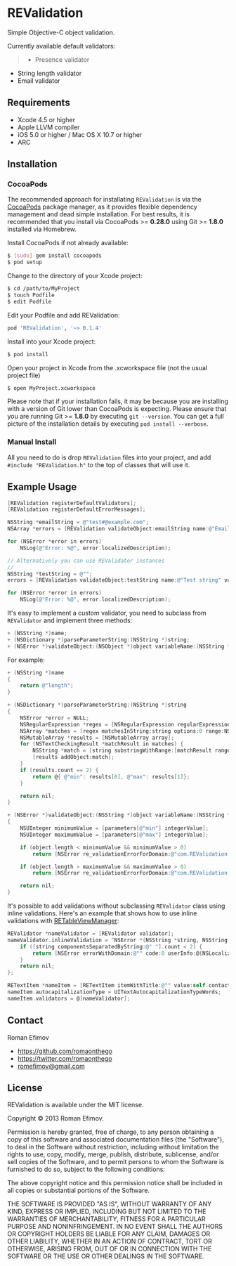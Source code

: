 # REValidation

Simple Objective-C object validation.

Currently available default validators:

> * Presence validator
* String length validator
* Email validator

## Requirements
* Xcode 4.5 or higher
* Apple LLVM compiler
* iOS 5.0 or higher / Mac OS X 10.7 or higher
* ARC

## Installation

### CocoaPods

The recommended approach for installating `REValidation` is via the [CocoaPods](http://cocoapods.org/) package manager, as it provides flexible dependency management and dead simple installation.
For best results, it is recommended that you install via CocoaPods >= **0.28.0** using Git >= **1.8.0** installed via Homebrew.

Install CocoaPods if not already available:

``` bash
$ [sudo] gem install cocoapods
$ pod setup
```

Change to the directory of your Xcode project:

``` bash
$ cd /path/to/MyProject
$ touch Podfile
$ edit Podfile
```

Edit your Podfile and add REValidation:

``` bash
pod 'REValidation', '~> 0.1.4'
```

Install into your Xcode project:

``` bash
$ pod install
```

Open your project in Xcode from the .xcworkspace file (not the usual project file)

``` bash
$ open MyProject.xcworkspace
```

Please note that if your installation fails, it may be because you are installing with a version of Git lower than CocoaPods is expecting. Please ensure that you are running Git >= **1.8.0** by executing `git --version`. You can get a full picture of the installation details by executing `pod install --verbose`.

### Manual Install

All you need to do is drop `REValidation` files into your project, and add `#include "REValidation.h"` to the top of classes that will use it.

## Example Usage

``` objective-c
[REValidation registerDefaultValidators];
[REValidation registerDefaultErrorMessages];

NSString *emailString = @"test#@example.com";
NSArray *errors = [REValidation validateObject:emailString name:@"Email" validators:@[ @"presence", @"length(3, 20)", @"email" ]];

for (NSError *error in errors)
    NSLog(@"Error: %@", error.localizedDescription);

// Alternatively you can use REValidator instances
//
NSString *testString = @"";
errors = [REValidation validateObject:testString name:@"Test string" validators:@[ [REPresenceValidator validator], [RELengthValidator validatorWithParameters:@{ @"min": @3, @"max": @10}] ]];

for (NSError *error in errors)
    NSLog(@"Error: %@", error.localizedDescription);
```

It's easy to implement a custom validator, you need to subclass from `REValidator` and implement three methods:

```objective-c
+ (NSString *)name;
+ (NSDictionary *)parseParameterString:(NSString *)string;
+ (NSError *)validateObject:(NSObject *)object variableName:(NSString *)name parameters:(NSDictionary *)parameters;
```

For example:

```objective-c
+ (NSString *)name
{
    return @"length";
}

+ (NSDictionary *)parseParameterString:(NSString *)string
{
    NSError *error = NULL;
    NSRegularExpression *regex = [NSRegularExpression regularExpressionWithPattern:@"(\\d+)" options:0 error:&error];
    NSArray *matches = [regex matchesInString:string options:0 range:NSMakeRange(0, string.length)];
    NSMutableArray *results = [NSMutableArray array];
    for (NSTextCheckingResult *matchResult in matches) {
        NSString *match = [string substringWithRange:[matchResult range]];
        [results addObject:match];
    }
    if (results.count == 2) {
        return @{ @"min": results[0], @"max": results[1]};
    }

    return nil;
}

+ (NSError *)validateObject:(NSString *)object variableName:(NSString *)name parameters:(NSDictionary *)parameters
{
    NSUInteger minimumValue = [parameters[@"min"] integerValue];
    NSUInteger maximumValue = [parameters[@"max"] integerValue];

    if (object.length < minimumValue && minimumValue > 0)
        return [NSError re_validationErrorForDomain:@"com.REValidation.minimumLength", name, minimumValue];

    if (object.length > maximumValue && maximumValue > 0)
        return [NSError re_validationErrorForDomain:@"com.REValidation.maximumLength", name, maximumValue];

    return nil;
}
```

It's possible to add validations without subclassing `REValidator` class using inline validations. Here's an example that shows how to use inline validations with [RETableViewManager](https://github.com/romaonthego/RETableViewManager):

```objective-c
REValidator *nameValidator = [REValidator validator];
nameValidator.inlineValidation = ^NSError *(NSString *string, NSString *name) {
    if ([string componentsSeparatedByString:@" "].count < 2) {
        return [NSError errorWithDomain:@"" code:0 userInfo:@{NSLocalizedDescriptionKey: @"Please enter first and last name."}];
    }
    return nil;
};

RETextItem *nameItem = [RETextItem itemWithTitle:@"" value:self.contact.name placeholder:@"First & Last Name"];
nameItem.autocapitalizationType = UITextAutocapitalizationTypeWords;
nameItem.validators = @[nameValidator];
```

## Contact

Roman Efimov

- https://github.com/romaonthego
- https://twitter.com/romaonthego
- romefimov@gmail.com

## License

REValidation is available under the MIT license.

Copyright © 2013 Roman Efimov.

Permission is hereby granted, free of charge, to any person obtaining a copy of this software and associated documentation files (the "Software"), to deal in the Software without restriction, including without limitation the rights to use, copy, modify, merge, publish, distribute, sublicense, and/or sell copies of the Software, and to permit persons to whom the Software is furnished to do so, subject to the following conditions:

The above copyright notice and this permission notice shall be included in all copies or substantial portions of the Software.

THE SOFTWARE IS PROVIDED "AS IS", WITHOUT WARRANTY OF ANY KIND, EXPRESS OR IMPLIED, INCLUDING BUT NOT LIMITED TO THE WARRANTIES OF MERCHANTABILITY, FITNESS FOR A PARTICULAR PURPOSE AND NONINFRINGEMENT. IN NO EVENT SHALL THE AUTHORS OR COPYRIGHT HOLDERS BE LIABLE FOR ANY CLAIM, DAMAGES OR OTHER LIABILITY, WHETHER IN AN ACTION OF CONTRACT, TORT OR OTHERWISE, ARISING FROM, OUT OF OR IN CONNECTION WITH THE SOFTWARE OR THE USE OR OTHER DEALINGS IN THE SOFTWARE.
